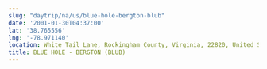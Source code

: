 ```yaml
---
slug: "daytrip/na/us/blue-hole-bergton-blub"
date: '2001-01-30T04:37:00'
lat: '38.765556'
lng: '-78.971140'
location: White Tail Lane, Rockingham County, Virginia, 22820, United States
title: BLUE HOLE - BERGTON (BLUB)
---
```



